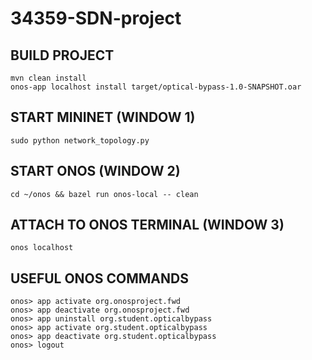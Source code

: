 # 34359-SDN-project

## BUILD PROJECT
```
mvn clean install
onos-app localhost install target/optical-bypass-1.0-SNAPSHOT.oar
```

## START MININET (WINDOW 1)
```
sudo python network_topology.py
```

## START ONOS (WINDOW 2)
```
cd ~/onos && bazel run onos-local -- clean
```

## ATTACH TO ONOS TERMINAL (WINDOW 3)
```
onos localhost
```

## USEFUL ONOS COMMANDS
```
onos> app activate org.onosproject.fwd
onos> app deactivate org.onosproject.fwd
onos> app uninstall org.student.opticalbypass
onos> app activate org.student.opticalbypass
onos> app deactivate org.student.opticalbypass 
onos> logout
```
